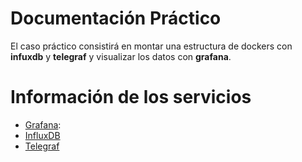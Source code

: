 # Documentación Práctico

El caso práctico consistirá en montar una estructura de dockers con **infuxdb** y **telegraf** y visualizar los datos con **grafana**.

# Información de los servicios


* [Grafana](https://github.com/SergiMC/ProyectoSergiMC/blob/master/Documentaci%C3%B3n/Grafana.md):
* [InfluxDB](https://github.com/SergiMC/ProyectoSergiMC/blob/master/Documentaci%C3%B3n/influxDB.md)
* [Telegraf](https://github.com/SergiMC/ProyectoSergiMC/blob/master/Documentaci%C3%B3n/Telegraf.md)

